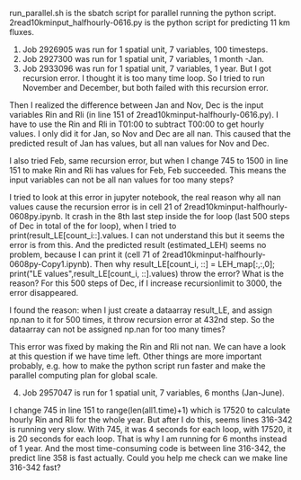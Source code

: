 run_parallel.sh is the sbatch script for parallel running the python script.
2read10kminput_halfhourly-0616.py is the python script for predicting 11 km fluxes.

1) Job 2926905 was run for 1 spatial unit, 7 variables, 100 timesteps.
2) Job 2927300 was run for 1 spatial unit, 7 variables, 1 month -Jan.
3) Job 2933096 was run for 1 spatial unit, 7 variables, 1 year. 
But I got recursion error. I thought it is too many time loop. So I tried to run November and December, but both failed with this recursion error. 

Then I realized the difference between Jan and Nov, Dec is the input variables Rin and Rli (in line 151 of 2read10kminput-halfhourly-0616.py). I have to use the Rin and Rli in T01:00 to subtract T00:00 to get hourly values. I only did it for Jan, so Nov and Dec are all nan. This caused that the predicted result of Jan has values, but all nan values for Nov and Dec. 

I also tried Feb, same recursion error, but when I change 745 to 1500 in line 151 to make Rin and Rli has values for Feb, Feb succeeded. This means the input variables can not be all nan values for too many steps?

I tried to look at this error in jupyter notebook, the real reason why all nan values cause the recursion error is in cell 21 of 2read10kminput-halfhourly-0608py.ipynb. It crash in the 8th last step inside the for loop (last 500 steps of Dec in total of the for loop), when I tried to print(result_LE[count_i::].values. I can not understand this but it seems the error is from this. And the predicted result (estimated_LEH) seems no problem, because I can print it (cell 71 of 2read10kminput-halfhourly-0608py-Copy1.ipynb). Then why result_LE[count_i, ::] = LEH_map[:,:,0]; print("LE values",result_LE[count_i, ::].values) throw the error? What is the reason? For this 500 steps of Dec, if I increase recursionlimit to 3000, the error disappeared.

I found the reason: when I just create a dataarray result_LE, and assign np.nan to it for 500 times, it throw recursion error at 432nd step. So the dataarray can not be assigned np.nan for too many times? 

 
This error was fixed by making the Rin and Rli not nan. We can have a look at this question if we have time left. Other things are more important probably, e.g. how to make the python script run faster and make the parallel computing plan for global scale.

4) Job 2957047 is run for 1 spatial unit, 7 variables, 6 months (Jan-June).

I change 745 in line 151 to range(len(all1.time)+1) which is 17520 to calculate hourly Rin and Rli for the whole year. But after I do this, seems lines 316-342 is running very slow. With 745, it was 4 seconds for each loop, with 17520, it is 20 seconds for each loop. That is why I am running for 6 months instead of 1 year. And the most time-consuming code is between line 316-342, the predict line 358 is fast actually. Could you help me check can we make line 316-342 fast?


